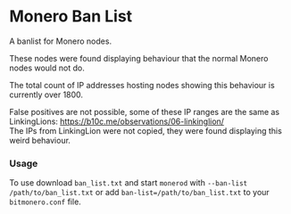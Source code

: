 # Monero Ban List

A banlist for Monero nodes.

These nodes were found displaying behaviour that the normal Monero nodes would not do.

The total count of IP addresses hosting nodes showing this behaviour is currently over 1800.

False positives are not possible, some of these IP ranges are the same as LinkingLions: https://b10c.me/observations/06-linkinglion/  
The IPs from LinkingLion were not copied, they were found displaying this weird behaviour.

### Usage

To use download `ban_list.txt` and start `monerod` with `--ban-list /path/to/ban_list.txt` 
or add `ban-list=/path/to/ban_list.txt` to your `bitmonero.conf` file.
